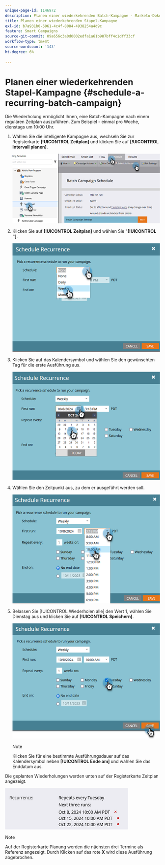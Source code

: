 ```yaml
---
unique-page-id: 1146972
description: Planen einer wiederkehrenden Batch-Kampagne - Marketo-Dokumente - Produktdokumentation
title: Planen einer wiederkehrenden Stapel-Kampagne
exl-id: b7a931b0-5061-4c4f-8084-4938254a4d9c
feature: Smart Campaigns
source-git-commit: 09a656c3a0d0002edfa1a61b987bff4c1dff33cf
workflow-type: tm+mt
source-wordcount: '143'
ht-degree: 6%

---
```


# Planen einer wiederkehrenden Stapel-Kampagne {#schedule-a-recurring-batch-campaign}

Die Wiederholung ermöglicht Ihnen, eine Batch-Kampagne nach einem regulären Zeitplan auszuführen. Zum Beispiel - einmal pro Woche, dienstags um 10:00 Uhr.

1. Wählen Sie die intelligente Kampagne aus, wechseln Sie zur Registerkarte **[!UICONTROL Zeitplan]** und klicken Sie auf **[!UICONTROL Intervall planen]**.

   ![](assets/schedule-a-recurring-batch-campaign-1.png)

1. Klicken Sie auf **[!UICONTROL Zeitplan]** und wählen Sie &quot;**[!UICONTROL &quot;]**.

   ![](assets/schedule-a-recurring-batch-campaign-2.png)

1. Klicken Sie auf das Kalendersymbol und wählen Sie den gewünschten Tag für die erste Ausführung aus.

   ![](assets/schedule-a-recurring-batch-campaign-3.png)

1. Wählen Sie den Zeitpunkt aus, zu dem er ausgeführt werden soll.

   ![](assets/schedule-a-recurring-batch-campaign-4.png)

1. Belassen Sie [!UICONTROL Wiederholen alle] den Wert 1, wählen Sie Dienstag aus und klicken Sie auf **[!UICONTROL Speichern]**.

   ![](assets/schedule-a-recurring-batch-campaign-5.png)

   >[!NOTE]
   >
   >Klicken Sie für eine bestimmte Ausführungsdauer auf das Kalendersymbol neben **[!UICONTROL Ende am]** und wählen Sie das Enddatum aus.

Die geplanten Wiederholungen werden unten auf der Registerkarte Zeitplan angezeigt.

![](assets/schedule-a-recurring-batch-campaign-6.png)

>[!NOTE]
>
>Auf der Registerkarte Planung werden die nächsten drei Termine als Referenz angezeigt. Durch Klicken auf das rote **X** wird diese Ausführung abgebrochen.
